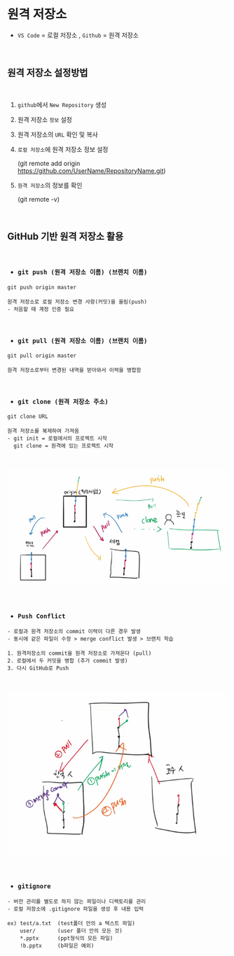 # 원격 저장소

- `VS Code` = 로컬 저장소 , `Github` = 원격 저장소

<br/>

## 원격 저장소 설정방법

<br/>

1. `github`에서 `New Repository` 생성
2. 원격 저장소 `정보` 설정
3. 원격 저장소의 `URL` 확인 및 복사
4. `로컬 저장소`에 원격 저장소 정보 설정 

    (git remote add origin https://github.com/UserName/RepositoryName.git)
5. `원격 저장소`의 정보를 확인

    (git remote -v)

<br/>

## GitHub 기반 원격 저장소 활용

<br/>

- ### **`git push (원격 저장소 이름) (브랜치 이름)`**

```
git push origin master

원격 저장소로 로컬 저장소 변경 사항(커밋)을 올림(push)
- 처음할 때 계정 인증 필요
```

<br/>

- ### **`git pull (원격 저장소 이름) (브랜치 이름)`**

```
git pull origin master

원격 저장소로부터 변경된 내역을 받아와서 이력을 병합함
```

<br/>

- ### **`git clone (원격 저장소 주소)`**

```
git clone URL

원격 저장소를 복제하여 가져옴
- git init = 로컬에서의 프로젝트 시작
  git clone = 원격에 있는 프로젝트 시작
```

<br/>

![Push_Pull_Clone](./12.28.3.png)

<br/>

- ### **`Push Conflict`**

```
- 로컬과 원격 저장소의 commit 이력이 다른 경우 발생
- 동시에 같은 파일이 수정 > merge conflict 발생 > 브랜치 학습

1. 원격저장소의 commit을 원격 저장소로 가져온다 (pull)
2. 로컬에서 두 커밋을 병합 (추가 commit 발생)
3. 다시 GitHub로 Push
```

<br/>

![Push_Conflict](./12.28.5.png)

<br/>

- ### **`gitignore`**

```
- 버전 관리를 별도로 하지 않는 파일이나 디렉토리를 관리
- 로컬 저장소에 .gitignore 파일을 생성 후 내용 입력

ex) test/a.txt  (test폴더 안의 a 텍스트 파일)
    user/       (user 폴더 안의 모든 것)
    *.pptx      (ppt형식의 모든 파일)
    !b.pptx     (b파일은 예외)
```

